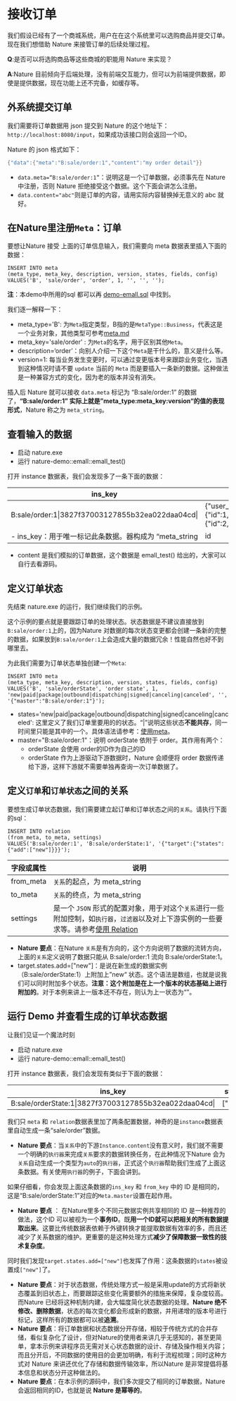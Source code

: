 # 接收订单

我们假设已经有了一个商城系统，用户在在这个系统里可以选购商品并提交订单。现在我们想借助 Nature 来接管订单的后续处理过程。

**Q**:是否可以将选购商品等这些商城的职能用 Nature 来实现？

**A**:Nature 目前倾向于后端处理，没有前端交互能力，但可以为前端提供数据，即使是提供数据，现在功能上还不完备，如缓存等。

## 外系统提交订单

我们需要将订单数据用 json 提交到 Nature 的这个地址下：`http://localhost:8080/input`，如果成功该接口则会返回一个ID。

Nature 的 json 格式如下：

```rust
{"data":{"meta":"B:sale/order:1","content":"my order detail"}}
```

- `data.meta=“B:sale/order:1”`：说明这是一个订单数据，必须事先在 Nature 中注册，否则 Nature 拒绝接受这个数据。这个下面会讲怎么注册。
- `data.content="abc"`则是订单的内容，请用实际内容替换掉无意义的 abc 就好。

## 在Nature里注册`Meta`：订单

要想让Nature 接受 上面的订单信息输入，我们需要向 meta 数据表里插入下面的数据：

```mysql
INSERT INTO meta
(meta_type, meta_key, description, version, states, fields, config)
VALUES('B', 'sale/order', 'order', 1, '', '', '');
```

**注**：本demo中所用的sql 都可以再 [demo-emall.sql](doc/demo-emall.sql) 中找到。

我们逐一解释一下：

- meta_type='B': 为`Meta`指定类型，B指的是`MetaType::Business`，代表这是一个业务对象，其他类型可参考[meta.md](https://github.com/llxxbb/Nature/blob/master/doc/ZH/help/meta.md)
- meta_key='sale/order' : 为`Meta`的名字，用于区别其他`Meta`。
- description=‘order’：向别人介绍一下这个`Meta`是干什么的，意义是什么等。
- version=1: 每当业务发生变更时，可以通过变更版本号来跟踪业务变化，当遇到这种情况时请不要 `update` 当前的 `Meta` 而是要插入一条新的数据。这种做法是一种兼容方式的变化，因为老的版本并没有消失。

插入后 Nature 就可以接收 `data.meta`  标记为 “B:sale/order:1” 的数据了，**“B:sale/order:1” 实际上就是”meta_type:meta_key:version“的值的表现形式**，Nature 称之为 `meta_string`。

## 查看输入的数据

- 启动 nature.exe
- 运行 nature-demo::emall::emall_test()

打开 instance 数据表，我们会发现多了一条下面的数据：

| ins_key                                           | content                                                      |
| ------------------------------------------------- | ------------------------------------------------------------ |
| B:sale/order:1\|3827f37003127855b32ea022daa04cd\| | {"user_id":123,"price":1000,"items":[{"item":{"id":1,"name":"phone","price":800},"num":1},{"item":{"id":2,"name":"battery","price":100},"num":2}],"address":"a.b.c"} |
- ins_key：用于唯一标记此条数据。器构成为 “meta_string|id|para”。此例中我们没有输入id,Nature会用输入数据的 hash 值来作为此条数据的 ID 这样做的目的是为了追求**幂等**。此例中我们也没有输入 para 所以此条数据尾巴上只有一个“|”
- content 是我们模拟的订单数据，这个数据是 emall_test() 给出的，大家可以自行去看源码。

## 定义订单状态

先结束 nature.exe 的运行，我们继续我们的示例。

这个示例的要点就是要跟踪订单的处理状态。状态数据是不建议直接放到`B:sale/order:1`上的，因为Nature 对数据的每次状态变更都会创建一条新的完整的数据，如果放到`B:sale/order:1`上会造成大量的数据冗余！性能自然也好不到哪里去。

为此我们需要为订单状态单独创建一个`Meta`:

```mysql
INSERT INTO meta
(meta_type, meta_key, description, version, states, fields, config)
VALUES('B', 'sale/orderState', 'order state', 1, 'new|paid|package|outbound|dispatching|signed|canceling|canceled', '', '{"master":"B:sale/order:1"}');
```

- states='new|paid|package|outbound|dispatching|signed|canceling|canceled': 这里定义了我们订单里要用的的状态。“|”说明这些状态**不能共存**，同一时间里只能是其中的一个。具体语法请参考：[使用meta](https://github.com/llxxbb/Nature/blob/master/doc/ZH/help/meta.md)。
- master="B:sale/order:1"：说明 orderState 依附于 order。其作用有两个：
  - orderState  会使用 order的ID作为自己的ID
  - orderState 作为上游驱动下游数据时，Nature 会顺便将 order 数据传递给下游，这样下游就不需要单独再查询一次订单数据了。


## 定义`订单`和`订单状态`之间的关系

要想生成订单状态数据，我们需要建立起订单和订单状态之间的`关系`。请执行下面的sql：

```mysql
INSERT INTO relation
(from_meta, to_meta, settings)
VALUES('B:sale/order:1', 'B:sale/orderState:1', '{"target":{"states":{"add":["new"]}}}');
```

| 字段或属性 | 说明                                                         |
| ---------- | ------------------------------------------------------------ |
| from_meta  | `关系`的起点，为 meta_string                                 |
| to_meta    | `关系`的终点，为 meta_string                                 |
| settings   | 是一个 `JSON` 形式的配置对象，用于对这个`关系`进行一些附加控制，如`执行器`，`过滤器`以及对上下游实例的一些要求等。请参考[使用 Relation](https://github.com/llxxbb/Nature/blob/master/doc/ZH/help/relation.md) |

- **Nature 要点**：在Nature `关系`是有方向的，这个方向说明了数据的流转方向，上面的`关系`定义说明了数据只能从 B:sale/order:1 流向 B:sale/orderState:1。
- target.states.add=["new"]：是说在新生成的数据实例（B:sale/orderState:1）上附加上”new“ 状态。这个语法是数组，也就是说我们可以同时附加多个状态。**注意：这个附加是在上一个版本的状态基础上进行附加的**。对于本例来讲上一版本还不存在，则认为上一状态为“”。

## 运行 Demo 并查看生成的订单状态数据

让我们见证一个魔法时刻

- 启动 nature.exe
- 运行 nature-demo::emall::emall_test()

打开 instance 数据表，我们会发现有类似于下面的数据：

| ins_key                                                | states  | state_version | from_key        |
| ------------------------------------------------------ | ------- | ------------- | --------------- |
| B:sale/orderState:1\|3827f37003127855b32ea022daa04cd\| | ["new"] | 1             | B:sale/order:1\|3827f37003127855b32ea022daa04cd\| |

我们只 `meta` 和 `relation`数据表里加了两条配置数据，神奇的是`instance`数据表里自动生成一条“sale/order”数据。

- **Nature 要点**：当`关系`中的下游`Instance.content`没有意义时，我们就不需要一个明确的`执行器`来完成`关系`要求的数据转换任务，在此种情况下Nature 会为`关系`自动生成一个类型为`auto`的`执行器`，正式这个`执行器`帮助我们生成了上面这条数据。有关使用`执行器`的例子，下面会讲到。

如果仔细看，你会发现上面这条数据的`ins_key` 和 `from_key` 中的 ID 是相同的，这是“B:sale/orderState:1”对应的`Meta.master`设置在起作用。

* **Nature 要点** ： 在Nature里多个不同元数据实例共享相同的 ID 是一种推荐的做法，这个ID 可以被视为一个**事务ID**。既**用一个ID就可以把相关的所有数据提取出来**。这要比传统数据表依赖于外键转换才能提取数据有效率的多，而且还减少了关系数据的维护。更重要的是这种处理方式**减少了保障数据一致性的技术复杂度**。

同时我们发现`target.states.add=["new"]`也发挥了作用：这条数据的`states`被设置成`["new"]`了。

- **Nature 要点**：对于状态数据，传统处理方式一般是采用update的方式将新状态覆盖到旧状态上，而要跟踪这些变化需要额外的措施来保障，复杂度较高。而Nature 已经将这种机制内建，会大幅度简化状态数据的处理。**Nature 绝不修改、删除数据**，状态的每次变化都会形成新的数据，并用递增的版本号进行标记，这样所有的数据都可以被**追溯**。
- **Nature 要点**：将订单数据和状态数据分开存储，相较于传统方式的合并存储，看似复杂化了设计，但对Nature的使用者来讲几乎无感知的，甚至更简单，拿本示例来讲程序员无需对关心状态数据的设计、存储及操作相关内容；而且分开后，不同数据的使用目的会更加明确，有利于流程梳理；同时这种方式对 Nature 来讲还优化了存储和数据传输效率，所以Nature 是非常提倡将基本信息和状态分开这种做法的。
- **Nature 要点**：在本示例的源码中，我们多次提交了相同的订单数据，Nature 会返回相同的ID，也就是说 **Nature 是幂等的**。
